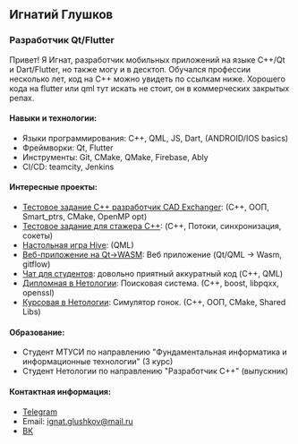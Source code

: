 ## Игнатий Глушков

### Разработчик Qt/Flutter

Привет! Я Игнат, разработчик мобильных приложений на языке С++/Qt и Dart/Flutter, но также могу и в десктоп. Обучался профессии несколько лет, код на C++ можно увидеть по ссылкам ниже. Хорошего кода на flutter или qml тут искать не стоит, он в коммерческих закрытых репах.

#### Навыки и технологии:

- Языки программирования: С++, QML, JS, Dart, (ANDROID/IOS basics)
- Фреймворки: Qt, Flutter
- Инструменты: Git, CMake, QMake, Firebase, Ably
- CI/CD: teamcity, Jenkins

#### Интересные проекты:

- [Тестовое задание С++ разработчик CAD Exchanger](https://github.com/toniess/test_cpp_CADExchanger): (C++, ООП, Smart_ptrs, CMake, OpenMP opt)
- [Тестовое задание для стажера С++](https://github.com/toniess/Infotecs_internship/tree/main): (C++, Потоки, синхронизация, сокеты)
- [Настольная игра Hive](https://github.com/toniess/Hive): (QML)
- [Веб-приложение на Qt->WASM](https://github.com/toniess/Writer): Веб приложение (Qt/QML -> Wasm, gitflow)
- [Чат для студентов](https://github.com/STUDCODE-team/MTUCI_CHAT_CLIENT): довольно приятный аккуратный код (C++, QML)
- [Дипломная в Нетологии](https://github.com/toniess/SearchEngine): Поисковая система. (С++, boost, libpqxx, openssl)
- [Курсовая в Нетологии](https://github.com/toniess/netology_diplom_2): Симулятор гонок. (С++, ООП, CMake, Shared Libs)

#### Образование:

- Студент МТУСИ по направлению "Фундаментальная информатика и информационные технологии" (3 курс)
- Студент Нетологии по направлению "Разработчик С++" (выпускник)

#### Контактная информация:

- [Telegram](https://t.me/toniess)
- Email: ignat.glushkov@mail.ru
- [ВК](https://vk.com/toniess)

  
